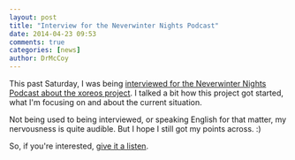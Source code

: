```yaml
---
layout: post
title: "Interview for the Neverwinter Nights Podcast"
date: 2014-04-23 09:53
comments: true
categories: [news]
author: DrMcCoy
---
```


This past Saturday, I was being [interviewed for the Neverwinter Nights Podcast about the xoreos project](http://www.nwnpodcast.com/nwnp/2014/04/22/nwnp-podcast-episode-192-xoreos-an-open-source-reimplementation-of-the-bioware-aurora-engine/). I talked a bit how this project got started, what I'm focusing on and about the current situation.

Not being used to being interviewed, or speaking English for that matter, my nervousness is quite audible. But I hope I still got my points across. :)

So, if you're interested, [give it a listen](http://www.nwnpodcast.com/nwnp/2014/04/22/nwnp-podcast-episode-192-xoreos-an-open-source-reimplementation-of-the-bioware-aurora-engine/).

